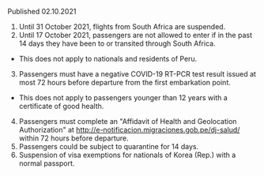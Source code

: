 Published 02.10.2021
1. Until 31 October 2021, flights from South Africa are suspended.
2. Until 17 October 2021, passengers are not allowed to enter if in the past 14 days they have been to or transited through South Africa.
- This does not apply to nationals and residents of Peru.
3. Passengers must have a negative COVID-19 RT-PCR test result issued at most 72 hours before departure from the first embarkation point.
- This does not apply to passengers younger than 12 years with a certificate of good health.
4. Passengers must complete an "Affidavit of Health and Geolocation Authorization" at <a href="http://e-notificacion.migraciones.gob.pe/dj-salud/">http://e-notificacion.migraciones.gob.pe/dj-salud/</a> within 72 hours before departure.
5. Passengers could be subject to quarantine for 14 days.
6. Suspension of visa exemptions for nationals of Korea (Rep.) with a normal passport.